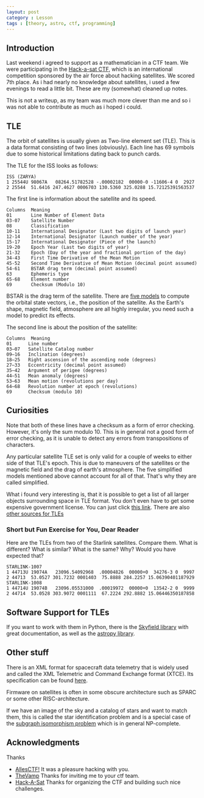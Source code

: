 ```yaml
---
layout: post
category : Lesson
tags : [theory, astro, ctf, programming]
---
```



## Introduction

Last weekend i agreed to support as a mathematician in a CTF team. We
were participating in the [Hack-a-sat CTF](https://hackasat.com/),
which is an international competition sponsored by the air force about
hacking satellites.
We scored 7th place.
As i had nearly no knowledge about satellites, i used a few evenings
to read a little bit.
These are my (somewhat) cleaned up notes.

This is not a writeup, as my team was much more clever than me and so
i was not able to contribute as much as i hoped i could.

## TLE

The orbit of satellites is usually given as Two-line element set
(TLE).
This is a data format consisting of two lines (obviously).
Each line has 69 symbols due to some historical limitations dating
back to punch cards.

The TLE for the ISS looks as follows:

```
ISS (ZARYA)
1 25544U 98067A   08264.51782528 -.00002182  00000-0 -11606-4 0  2927
2 25544  51.6416 247.4627 0006703 130.5360 325.0288 15.72125391563537
```

The first line is information about the satellite and its speed.

```
Columns  Meaning
01       Line Number of Element Data
03-07    Satellite Number
08       Classification
10-11    International Designator (Last two digits of launch year)
12-14    International Designator (Launch number of the year)
15-17    International Designator (Piece of the launch)
19-20    Epoch Year (Last two digits of year)
21-32    Epoch (Day of the year and fractional portion of the day)
34-43    First Time Derivative of the Mean Motion
45-52    Second Time Derivative of Mean Motion (decimal point assumed)
54-61    BSTAR drag term (decimal point assumed)
63       Ephemeris type
65-68    Element number
69       Checksum (Modulo 10)
```

BSTAR is the drag term of the satellite. There are [five
models](https://en.wikipedia.org/wiki/Simplified_perturbations_models)
to compute the orbital state vectors, i.e., the position of the
satellite. As the Earth's shape, magnetic field, atmosphere are all
highly irregular, you need such a model to predict its effects.

The second line is about the position of the satellite:

```
Columns  Meaning
01      Line number
03–07   Satellite Catalog number
09–16   Inclination (degrees)
18–25   Right ascension of the ascending node (degrees)
27–33   Eccentricity (decimal point assumed)
35–42   Argument of perigee (degrees)
44–51   Mean anomaly (degrees)
53–63   Mean motion (revolutions per day)
64–68   Revolution number at epoch (revolutions)
69      Checksum (modulo 10)
```


## Curiosities

Note that both of these lines have a checksum as a form of error
checking. However, it's only the sum modulo 10. This is in general not
a good form of error checking, as it is unable to detect
any errors from transpositions of characters.

Any particular satellite TLE set is only valid for a couple of weeks
to either side of that TLE's epoch. This is due to maneuvers of the
satellites or the magnetic field and the drag of earth's atmosphere.
The five simplified models mentioned above cannot account for all of
that. That's why they are called simplified.

What i found very interesting is, that it is possible to get a list of
all larger objects surrounding space in TLE format.
You don't even have to get some expensive government license.
You can just click [this link](http://celestrak.org/NORAD/elements/active.txt).
There are also [other sources for TLEs](http://www.satobs.org/tletools.html)

### Short but Fun Exercise for You, Dear Reader

Here are the TLEs from two of the Starlink satellites. Compare them.
What is different? What is similar? What is the same? Why?
Would you have expected that?

```
STARLINK-1007
1 44713U 19074A   23096.54092968  .00004826  00000+0  34276-3 0  9997
2 44713  53.0527 301.7232 0001403  75.8888 284.2257 15.06390401187929
STARLINK-1008
1 44714U 19074B   23096.05531000  .00019972  00000+0  13542-2 0  9999
2 44714  53.0528 303.9072 0001111  67.2224 292.8882 15.06446350187858
```

## Software Support for TLEs

If you want to work with them in Python, there is the [Skyfield
library](https://rhodesmill.org/skyfield/earth-satellites.html) with
great documentation, as well as the [astropy
library](https://www.astropy.org/).


## Other stuff

There is an XML format for spacecraft data telemetry that is widely
used and called the XML Telemetric and Command Exchange format (XTCE).
Its specification can be found [here](https://www.omg.org/xtce/index.htm).

Firmware on satellites is often in some obscure architecture such as
SPARC or some other RISC-architecture.

If we have an image of the sky and a catalog of stars and want to
match them, this is called the star identification problem and is a
special case of the [subgraph isomorphism
problem](https://en.wikipedia.org/wiki/Subgraph_isomorphism_problem)
which is in general NP-complete.


## Acknowledgments
Thanks
- [AllesCTF!](https://twitter.com/allesctf) It was a pleasure hacking
  with you.
- [TheVamp](https://twitter.com/TheHaloVamp) Thanks for inviting me to
  your ctf team.
- [Hack-A-Sat](https://twitter.com/hack_a_sat) Thanks for organizing the CTF
  and building such nice challenges.

